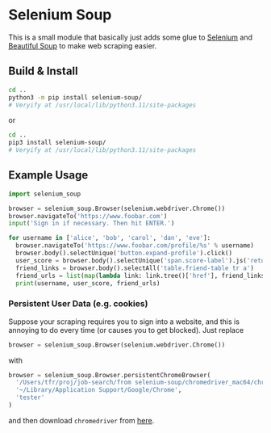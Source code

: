 # Selenium Soup

This is a small module that basically just adds some glue to [Selenium](https://selenium-python.readthedocs.io/) and [Beautiful Soup](https://www.crummy.com/software/BeautifulSoup/) to make web scraping easier.


## Build & Install

```bash
cd ..
python3 -m pip install selenium-soup/
# Veryify at /usr/local/lib/python3.11/site-packages
```

or

```bash
cd ..
pip3 install selenium-soup/
# Veryify at /usr/local/lib/python3.11/site-packages
```

## Example Usage

```python
import selenium_soup

browser = selenium_soup.Browser(selenium.webdriver.Chrome())
browser.navigateTo('https://www.foobar.com')
input('Sign in if necessary. Then hit ENTER.')

for username in ['alice', 'bob', 'carol', 'dan', 'eve']:
  browser.navigateTo('https://www.foobar.com/profile/%s' % username)
  browser.body().selectUnique('button.expand-profile').click()
  user_score = browser.body().selectUnique('span.score-label').js('return self.innerHTML;').strip()
  friend_links = browser.body().selectAll('table.friend-table tr a')
  friend_urls = list(map(lambda link: link.tree()['href'], friend_links))
  print(username, user_score, friend_urls)
```

### Persistent User Data (e.g. cookies)

Suppose your scraping requires you to sign into a website, and this is annoying to do every time (or causes you to get blocked). Just replace

```python
browser = selenium_soup.Browser(selenium.webdriver.Chrome())
```

with

```python
browser = selenium_soup.Browser.persistentChromeBrowser(
  '/Users/tfr/proj/job-search/from selenium-soup/chromedriver_mac64/chromedriver', 
  '~/Library/Application Support/Google/Chrome',
  'tester'
)
```

and then download `chromedriver` from [here](https://chromedriver.chromium.org/downloads).
